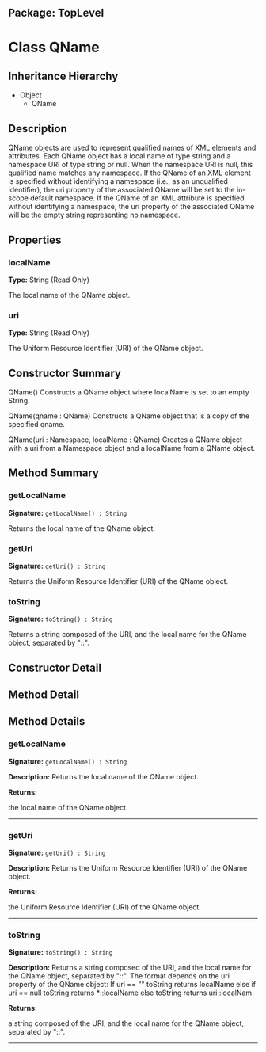 ## Package: TopLevel

# Class QName

## Inheritance Hierarchy

- Object
  - QName

## Description

QName objects are used to represent qualified names of XML elements and attributes. Each QName object has a local name of type string and a namespace URI of type string or null. When the namespace URI is null, this qualified name matches any namespace. If the QName of an XML element is specified without identifying a namespace (i.e., as an unqualified identifier), the uri property of the associated QName will be set to the in-scope default namespace. If the QName of an XML attribute is specified without identifying a namespace, the uri property of the associated QName will be the empty string representing no namespace.

## Properties

### localName

**Type:** String (Read Only)

The local name of the QName object.

### uri

**Type:** String (Read Only)

The Uniform Resource Identifier (URI) of the QName object.

## Constructor Summary

QName() Constructs a QName object where localName is set to an empty String.

QName(qname : QName) Constructs a QName object that is a copy of the specified qname.

QName(uri : Namespace, localName : QName) Creates a QName object with a uri from a Namespace object and a localName from a QName object.

## Method Summary

### getLocalName

**Signature:** `getLocalName() : String`

Returns the local name of the QName object.

### getUri

**Signature:** `getUri() : String`

Returns the Uniform Resource Identifier (URI) of the QName object.

### toString

**Signature:** `toString() : String`

Returns a string composed of the URI, and the local name for the QName object, separated by "::".

## Constructor Detail

## Method Detail

## Method Details

### getLocalName

**Signature:** `getLocalName() : String`

**Description:** Returns the local name of the QName object.

**Returns:**

the local name of the QName object.

---

### getUri

**Signature:** `getUri() : String`

**Description:** Returns the Uniform Resource Identifier (URI) of the QName object.

**Returns:**

the Uniform Resource Identifier (URI) of the QName object.

---

### toString

**Signature:** `toString() : String`

**Description:** Returns a string composed of the URI, and the local name for the QName object, separated by "::". The format depends on the uri property of the QName object: If uri == "" toString returns localName else if uri == null toString returns *::localName else toString returns uri::localNam

**Returns:**

a string composed of the URI, and the local name for the QName object, separated by "::".

---